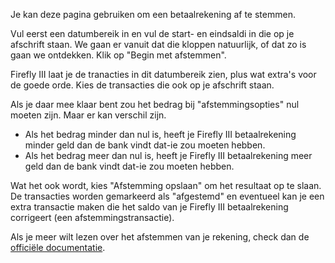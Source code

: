 Je kan deze pagina gebruiken om een betaalrekening af te stemmen.

Vul eerst een datumbereik in en vul de start- en eindsaldi in die op je afschrift staan. We gaan er vanuit dat die kloppen natuurlijk, of dat zo is gaan we ontdekken. Klik op "Begin met afstemmen".

Firefly III laat je de tranacties in dit datumbereik zien, plus wat extra's voor de goede orde. Kies de transacties die ook op je afschrift staan.

Als je daar mee klaar bent zou het bedrag bij "afstemmingsopties" nul moeten zijn. Maar er kan verschil zijn.

* Als het bedrag minder dan nul is, heeft je Firefly III betaalrekening minder geld dan de bank vindt dat-ie zou moeten hebben.
* Als het bedrag meer dan nul is, heeft je Firefly III betaalrekening meer geld dan de bank vindt dat-ie zou moeten hebben.

Wat het ook wordt, kies "Afstemming opslaan" om het resultaat op te slaan. De transacties worden gemarkeerd als "afgestemd" en eventueel kan je een extra transactie maken die het saldo van je Firefly III betaalrekening corrigeert (een afstemmingstransactie).

Als je meer wilt lezen over het afstemmen van je rekening, check dan de [officiële documentatie](https://firefly-iii.readthedocs.io/en/latest/advanced/reconcile.html).